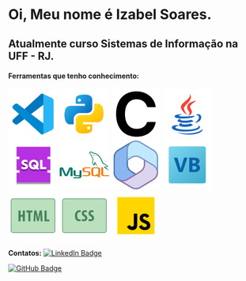 <h1>Oi, Meu nome é Izabel Soares.</h1>
<h2>Atualmente curso Sistemas de Informação na UFF - RJ.</h2>

<h4>Ferramentas que tenho conhecimento:</h4>

![VSCODE](/images/vscode.png)
![Python](/images//python.png)
![C](/images/c.png)
![Java](/images/java.png)
![SQL](/images/sql.png)
![MySQL](/images//mysql.png)
![Pacote Office 365](/images/office365.png)
![VBA](/images/vba.png)
![HTML](/images/html.png)
![CSS](/images//css.png)
![JavaScript](/images/javascript.png)


**Contatos:**
[![LinkedIn Badge](https://img.shields.io/badge/LinkedIn-blue?style=for-the-badge&logo=linkedin&logoColor=white)](www.linkedin.com/in/izabel-soares-373b7125b)

[![GitHub Badge](https://img.shields.io/badge/GitHub-black?style=for-the-badge&logo=github&logoColor=white)]((https://github.com/izabel-souza))